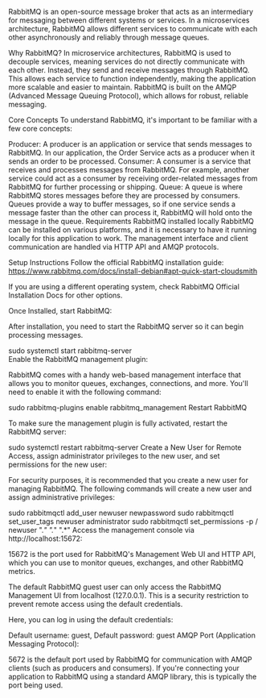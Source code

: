 
RabbitMQ is an open-source message broker that acts as an intermediary for messaging between different systems or services. In a microservices architecture, RabbitMQ allows different services to communicate with each other asynchronously and reliably through message queues.

Why RabbitMQ?
In microservice architectures, RabbitMQ is used to decouple services, meaning services do not directly communicate with each other. Instead, they send and receive messages through RabbitMQ. This allows each service to function independently, making the application more scalable and easier to maintain. RabbitMQ is built on the AMQP (Advanced Message Queuing Protocol), which allows for robust, reliable messaging.

Core Concepts
To understand RabbitMQ, it's important to be familiar with a few core concepts:

Producer: A producer is an application or service that sends messages to RabbitMQ. In our application, the Order Service acts as a producer when it sends an order to be processed.
Consumer: A consumer is a service that receives and processes messages from RabbitMQ. For example, another service could act as a consumer by receiving order-related messages from RabbitMQ for further processing or shipping.
Queue: A queue is where RabbitMQ stores messages before they are processed by consumers. Queues provide a way to buffer messages, so if one service sends a message faster than the other can process it, RabbitMQ will hold onto the message in the queue.
Requirements
RabbitMQ installed locally
RabbitMQ can be installed on various platforms, and it is necessary to have it running locally for this application to work. The management interface and client communication are handled via HTTP API and AMQP protocols.

Setup Instructions
Follow the official RabbitMQ installation guide: https://www.rabbitmq.com/docs/install-debian#apt-quick-start-cloudsmith

If you are using a different operating system, check RabbitMQ Official Installation Docs for other options.

Once Installed, start RabbitMQ:

After installation, you need to start the RabbitMQ server so it can begin processing messages.

sudo systemctl start rabbitmq-server  
Enable the RabbitMQ management plugin:

RabbitMQ comes with a handy web-based management interface that allows you to monitor queues, exchanges, connections, and more. You'll need to enable it with the following command:

sudo rabbitmq-plugins enable rabbitmq_management
Restart RabbitMQ

To make sure the management plugin is fully activated, restart the RabbitMQ server:

sudo systemctl restart rabbitmq-server
Create a New User for Remote Access, assign administrator privileges to the new user, and set permissions for the new user:

For security purposes, it is recommended that you create a new user for managing RabbitMQ. The following commands will create a new user and assign administrative privileges:

sudo rabbitmqctl add_user newuser newpassword
sudo rabbitmqctl set_user_tags newuser administrator
sudo rabbitmqctl set_permissions -p / newuser ".*" ".*" ".*"
Access the management console via http://localhost:15672:

15672 is the port used for RabbitMQ's Management Web UI and HTTP API, which you can use to monitor queues, exchanges, and other RabbitMQ metrics.

The default RabbitMQ guest user can only access the RabbitMQ Management UI from localhost (127.0.0.1). This is a security restriction to prevent remote access using the default credentials.

Here, you can log in using the default credentials:

Default username: guest, Default password: guest
AMQP Port (Application Messaging Protocol):

5672 is the default port used by RabbitMQ for communication with AMQP clients (such as producers and consumers). If you're connecting your application to RabbitMQ using a standard AMQP library, this is typically the port being used.
